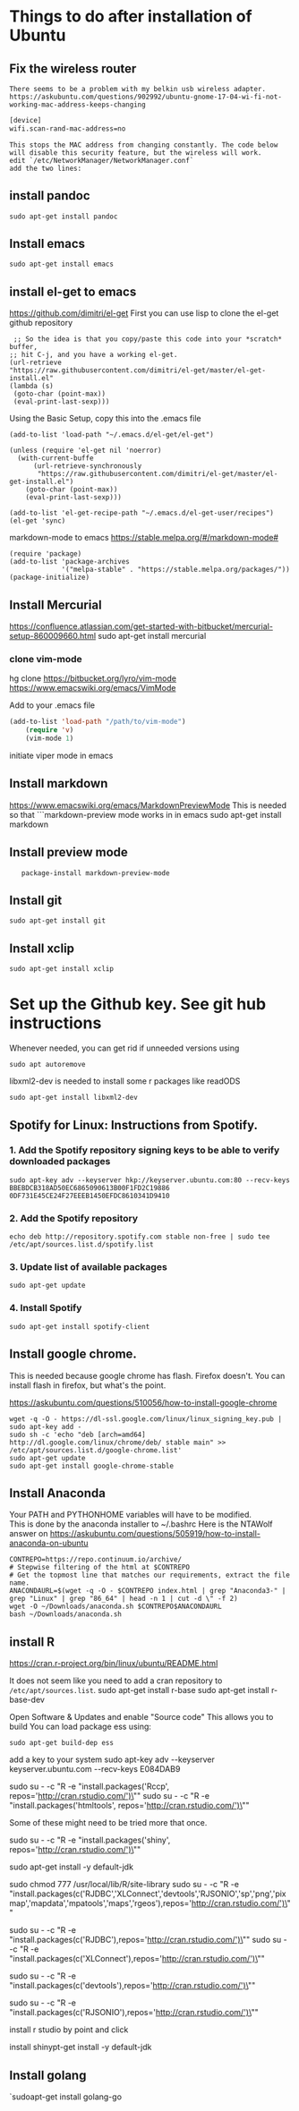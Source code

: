 # Things to do after installation of Ubuntu

## Fix the wireless router
    There seems to be a problem with my belkin usb wireless adapter.  
    https://askubuntu.com/questions/902992/ubuntu-gnome-17-04-wi-fi-not-working-mac-address-keeps-changing
	

```bash 
[device]
wifi.scan-rand-mac-address=no
```

    This stops the MAC address from changing constantly. The code below will disable this security feature, but the wireless will work.
    edit `/etc/NetworkManager/NetworkManager.conf`
    add the two lines:



## install pandoc
    sudo apt-get install pandoc

## Install emacs
    sudo apt-get install emacs
   
## install el-get to emacs
https://github.com/dimitri/el-get
First you can use lisp to clone the el-get github repository
  ```Lisp
   ;; So the idea is that you copy/paste this code into your *scratch* buffer,
;; hit C-j, and you have a working el-get.
(url-retrieve
 "https://raw.githubusercontent.com/dimitri/el-get/master/el-get-install.el"
 (lambda (s)
   (goto-char (point-max))
   (eval-print-last-sexp)))
   ```
Using the Basic Setup, copy this into the .emacs file
```{Lisp}
(add-to-list 'load-path "~/.emacs.d/el-get/el-get")

(unless (require 'el-get nil 'noerror)
  (with-current-buffe
      (url-retrieve-synchronously
       "https://raw.githubusercontent.com/dimitri/el-get/master/el-get-install.el")
    (goto-char (point-max))
    (eval-print-last-sexp)))

(add-to-list 'el-get-recipe-path "~/.emacs.d/el-get-user/recipes")
(el-get 'sync)
```

 markdown-mode to emacs
https://stable.melpa.org/#/markdown-mode# 
``` Lisp
(require 'package)
(add-to-list 'package-archives
             '("melpa-stable" . "https://stable.melpa.org/packages/"))
(package-initialize)
```

## Install Mercurial
https://confluence.atlassian.com/get-started-with-bitbucket/mercurial-setup-860009660.html
sudo apt-get install mercurial

### clone vim-mode
hg clone https://bitbucket.org/lyro/vim-mode
https://www.emacswiki.org/emacs/VimMode

Add to your .emacs file
```lisp
(add-to-list 'load-path "/path/to/vim-mode")
    (require 'v)
    (vim-mode 1)
```	
initiate viper mode in emacs

## Install markdown
https://www.emacswiki.org/emacs/MarkdownPreviewMode
This is needed so that ```markdown-preview mode works in in emacs
sudo apt-get install markdown

## Install preview mode
```emacs
   package-install markdown-preview-mode
```
## Install git
    sudo apt-get install git
## Install xclip
    sudo apt-get install xclip
# Set up the Github key.  See git hub instructions


Whenever needed, you can get rid if unneeded versions using 

    sudo apt autoremove
libxml2-dev is needed to install some r packages like readODS

    sudo apt-get install libxml2-dev
## Spotify for Linux: Instructions from Spotify.
### 1. Add the Spotify repository signing keys to be able to verify downloaded packages
    sudo apt-key adv --keyserver hkp://keyserver.ubuntu.com:80 --recv-keys BBEBDCB318AD50EC6865090613B00F1FD2C19886 0DF731E45CE24F27EEEB1450EFDC8610341D9410

### 2. Add the Spotify repository
    echo deb http://repository.spotify.com stable non-free | sudo tee /etc/apt/sources.list.d/spotify.list

### 3. Update list of available packages
    sudo apt-get update

### 4. Install Spotify
    sudo apt-get install spotify-client

## Install google chrome. 
This is needed because google chrome has flash. Firefox doesn't.  You can install flash in firefox, but what's the point.

https://askubuntu.com/questions/510056/how-to-install-google-chrome

    wget -q -O - https://dl-ssl.google.com/linux/linux_signing_key.pub | sudo apt-key add -
    sudo sh -c 'echo "deb [arch=amd64] http://dl.google.com/linux/chrome/deb/ stable main" >> /etc/apt/sources.list.d/google-chrome.list'
    sudo apt-get update
    sudo apt-get install google-chrome-stable

## Install Anaconda
Your PATH and PYTHONHOME variables will have to be modified.  
This is done by the anaconda installer to ~/.bashrc 
Here is the NTAWolf answer on 
    https://askubuntu.com/questions/505919/how-to-install-anaconda-on-ubuntu
```
CONTREPO=https://repo.continuum.io/archive/
# Stepwise filtering of the html at $CONTREPO
# Get the topmost line that matches our requirements, extract the file name.
ANACONDAURL=$(wget -q -O - $CONTREPO index.html | grep "Anaconda3-" | grep "Linux" | grep "86_64" | head -n 1 | cut -d \" -f 2)
wget -O ~/Downloads/anaconda.sh $CONTREPO$ANACONDAURL
bash ~/Downloads/anaconda.sh
```


## install R 
https://cran.r-project.org/bin/linux/ubuntu/README.html

It does not seem like you need to add a cran repository to `/etc/apt/sources.list`.
    sudo apt-get install r-base
    sudo apt-get install r-base-dev

Open Software & Updates and enable "Source code"
This allows you to build
You can load package ess using:

    sudo apt-get build-dep ess 
add a key to your system
sudo apt-key adv --keyserver keyserver.ubuntu.com --recv-keys E084DAB9

sudo su - -c "R -e \"install.packages('Rccp', repos='http://cran.rstudio.com/')\""
sudo su - -c "R -e \"install.packages('htmltools', repos='http://cran.rstudio.com/')\""

Some of these might need to be tried more that once.


sudo su - -c "R -e \"install.packages('shiny', repos='http://cran.rstudio.com/')\""

sudo apt-get install -y default-jdk

sudo chmod 777 /usr/local/lib/R/site-library
sudo su  - -c "R -e \"install.packages(c('RJDBC','XLConnect','devtools','RJSONIO','sp','png','pixmap','mapdata','mpatools','maps','rgeos'),repos='http://cran.rstudio.com/')\""

sudo su - -c "R -e \"install.packages(c('RJDBC'),repos='http://cran.rstudio.com/')\""
sudo su - -c "R -e \"install.packages(c('XLConnect'),repos='http://cran.rstudio.com/')\""

sudo su - -c "R -e \"install.packages(c('devtools'),repos='http://cran.rstudio.com/')\""

sudo su - -c "R -e \"install.packages(c('RJSONIO'),repos='http://cran.rstudio.com/')\""

install r studio by point and click

install shinypt-get install -y default-jdk

## Install golang
`sudoapt-get install golang-go 





